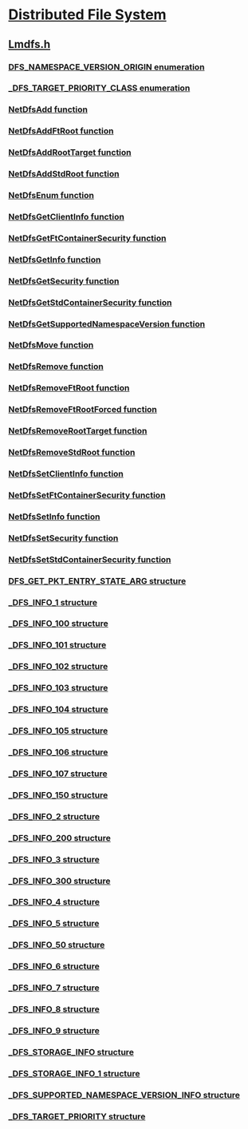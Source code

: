 # [Distributed File System](../_dfs/index.md)
## [Lmdfs.h](index.md)
### [DFS_NAMESPACE_VERSION_ORIGIN enumeration](../lmdfs/ne-lmdfs-dfs_namespace_version_origin.md)
### [_DFS_TARGET_PRIORITY_CLASS enumeration](../lmdfs/ne-lmdfs-_dfs_target_priority_class.md)
### [NetDfsAdd function](../lmdfs/nf-lmdfs-netdfsadd.md)
### [NetDfsAddFtRoot function](../lmdfs/nf-lmdfs-netdfsaddftroot.md)
### [NetDfsAddRootTarget function](../lmdfs/nf-lmdfs-netdfsaddroottarget.md)
### [NetDfsAddStdRoot function](../lmdfs/nf-lmdfs-netdfsaddstdroot.md)
### [NetDfsEnum function](../lmdfs/nf-lmdfs-netdfsenum.md)
### [NetDfsGetClientInfo function](../lmdfs/nf-lmdfs-netdfsgetclientinfo.md)
### [NetDfsGetFtContainerSecurity function](../lmdfs/nf-lmdfs-netdfsgetftcontainersecurity.md)
### [NetDfsGetInfo function](../lmdfs/nf-lmdfs-netdfsgetinfo.md)
### [NetDfsGetSecurity function](../lmdfs/nf-lmdfs-netdfsgetsecurity.md)
### [NetDfsGetStdContainerSecurity function](../lmdfs/nf-lmdfs-netdfsgetstdcontainersecurity.md)
### [NetDfsGetSupportedNamespaceVersion function](../lmdfs/nf-lmdfs-netdfsgetsupportednamespaceversion.md)
### [NetDfsMove function](../lmdfs/nf-lmdfs-netdfsmove.md)
### [NetDfsRemove function](../lmdfs/nf-lmdfs-netdfsremove.md)
### [NetDfsRemoveFtRoot function](../lmdfs/nf-lmdfs-netdfsremoveftroot.md)
### [NetDfsRemoveFtRootForced function](../lmdfs/nf-lmdfs-netdfsremoveftrootforced.md)
### [NetDfsRemoveRootTarget function](../lmdfs/nf-lmdfs-netdfsremoveroottarget.md)
### [NetDfsRemoveStdRoot function](../lmdfs/nf-lmdfs-netdfsremovestdroot.md)
### [NetDfsSetClientInfo function](../lmdfs/nf-lmdfs-netdfssetclientinfo.md)
### [NetDfsSetFtContainerSecurity function](../lmdfs/nf-lmdfs-netdfssetftcontainersecurity.md)
### [NetDfsSetInfo function](../lmdfs/nf-lmdfs-netdfssetinfo.md)
### [NetDfsSetSecurity function](../lmdfs/nf-lmdfs-netdfssetsecurity.md)
### [NetDfsSetStdContainerSecurity function](../lmdfs/nf-lmdfs-netdfssetstdcontainersecurity.md)
### [DFS_GET_PKT_ENTRY_STATE_ARG structure](../lmdfs/ns-lmdfs-dfs_get_pkt_entry_state_arg.md)
### [_DFS_INFO_1 structure](../lmdfs/ns-lmdfs-_dfs_info_1.md)
### [_DFS_INFO_100 structure](../lmdfs/ns-lmdfs-_dfs_info_100.md)
### [_DFS_INFO_101 structure](../lmdfs/ns-lmdfs-_dfs_info_101.md)
### [_DFS_INFO_102 structure](../lmdfs/ns-lmdfs-_dfs_info_102.md)
### [_DFS_INFO_103 structure](../lmdfs/ns-lmdfs-_dfs_info_103.md)
### [_DFS_INFO_104 structure](../lmdfs/ns-lmdfs-_dfs_info_104.md)
### [_DFS_INFO_105 structure](../lmdfs/ns-lmdfs-_dfs_info_105.md)
### [_DFS_INFO_106 structure](../lmdfs/ns-lmdfs-_dfs_info_106.md)
### [_DFS_INFO_107 structure](../lmdfs/ns-lmdfs-_dfs_info_107.md)
### [_DFS_INFO_150 structure](../lmdfs/ns-lmdfs-_dfs_info_150.md)
### [_DFS_INFO_2 structure](../lmdfs/ns-lmdfs-_dfs_info_2.md)
### [_DFS_INFO_200 structure](../lmdfs/ns-lmdfs-_dfs_info_200.md)
### [_DFS_INFO_3 structure](../lmdfs/ns-lmdfs-_dfs_info_3.md)
### [_DFS_INFO_300 structure](../lmdfs/ns-lmdfs-_dfs_info_300.md)
### [_DFS_INFO_4 structure](../lmdfs/ns-lmdfs-_dfs_info_4.md)
### [_DFS_INFO_5 structure](../lmdfs/ns-lmdfs-_dfs_info_5.md)
### [_DFS_INFO_50 structure](../lmdfs/ns-lmdfs-_dfs_info_50.md)
### [_DFS_INFO_6 structure](../lmdfs/ns-lmdfs-_dfs_info_6.md)
### [_DFS_INFO_7 structure](../lmdfs/ns-lmdfs-_dfs_info_7.md)
### [_DFS_INFO_8 structure](../lmdfs/ns-lmdfs-_dfs_info_8.md)
### [_DFS_INFO_9 structure](../lmdfs/ns-lmdfs-_dfs_info_9.md)
### [_DFS_STORAGE_INFO structure](../lmdfs/ns-lmdfs-_dfs_storage_info.md)
### [_DFS_STORAGE_INFO_1 structure](../lmdfs/ns-lmdfs-_dfs_storage_info_1.md)
### [_DFS_SUPPORTED_NAMESPACE_VERSION_INFO structure](../lmdfs/ns-lmdfs-_dfs_supported_namespace_version_info.md)
### [_DFS_TARGET_PRIORITY structure](../lmdfs/ns-lmdfs-_dfs_target_priority.md)
